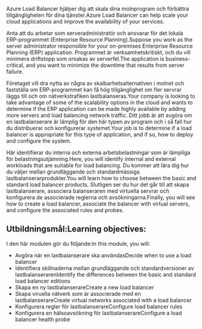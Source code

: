 <span data-ttu-id="002d7-101">Azure Load Balancer hjälper dig att skala dina molnprogram och förbättra tillgängligheten för dina tjänster.</span><span class="sxs-lookup"><span data-stu-id="002d7-101">Azure Load Balancer can help scale your cloud applications and improve the availability of your services.</span></span>

<span data-ttu-id="002d7-102">Anta att du arbetar som serveradministratör och ansvarar för det lokala ERP-programmet (Enterprise Resource Planning).</span><span class="sxs-lookup"><span data-stu-id="002d7-102">Suppose you work as the server administrator responsible for your on-premises Enterprise Resource Planning (ERP) application.</span></span> <span data-ttu-id="002d7-103">Programmet är verksamhetskritiskt, och du vill minimera driftstopp som orsakas av serverfel.</span><span class="sxs-lookup"><span data-stu-id="002d7-103">The application is business-critical, and you want to minimize the downtime that results from server failure.</span></span>

<span data-ttu-id="002d7-104">Företaget vill dra nytta av några av skalbarhetsalternativen i molnet och fastställa om ERP-programmet kan få hög tillgänglighet om fler servrar läggs till och om nätverkstrafiken lastbalanseras.</span><span class="sxs-lookup"><span data-stu-id="002d7-104">Your company is looking to take advantage of some of the scalability options in the cloud and wants to determine if the ERP application can be made highly available by adding more servers and load balancing network traffic.</span></span> <span data-ttu-id="002d7-105">Ditt jobb är att avgöra om en lastbalanserare är lämplig för den här typen av program och i så fall hur du distribuerar och konfigurerar systemet.</span><span class="sxs-lookup"><span data-stu-id="002d7-105">Your job is to determine if a load balancer is appropriate for this type of application, and if so, how to deploy and configure the system.</span></span>

<span data-ttu-id="002d7-106">Här identifierar du interna och externa arbetsbelastningar som är lämpliga för belastningsutjämning.</span><span class="sxs-lookup"><span data-stu-id="002d7-106">Here, you will identify internal and external workloads that are suitable for load balancing.</span></span> <span data-ttu-id="002d7-107">Du kommer att lära dig hur du väljer mellan grundläggande och standardmässiga lastbalanserarprodukter.</span><span class="sxs-lookup"><span data-stu-id="002d7-107">You will learn how to choose between the basic and standard load balancer products.</span></span> <span data-ttu-id="002d7-108">Slutligen ser du hur det går till att skapa lastbalanserare, associera balanseraren med virtuella servrar och konfigurera de associerade reglerna och avsökningarna.</span><span class="sxs-lookup"><span data-stu-id="002d7-108">Finally, you will see how to create a load balancer, associate the balancer with virtual servers, and configure the associated rules and probes.</span></span>

## <a name="learning-objectives"></a><span data-ttu-id="002d7-109">Utbildningsmål:</span><span class="sxs-lookup"><span data-stu-id="002d7-109">Learning objectives:</span></span>

<span data-ttu-id="002d7-110">I den här modulen gör du följande:</span><span class="sxs-lookup"><span data-stu-id="002d7-110">In this module, you will:</span></span>
- <span data-ttu-id="002d7-111">Avgöra när en lastbalanserare ska användas</span><span class="sxs-lookup"><span data-stu-id="002d7-111">Decide when to use a load balancer</span></span>
- <span data-ttu-id="002d7-112">Identifiera skillnaderna mellan grundläggande och standardversioner av lastbalanseraren</span><span class="sxs-lookup"><span data-stu-id="002d7-112">Identify the differences between the basic and standard load balancer editions</span></span>
- <span data-ttu-id="002d7-113">Skapa en ny lastbalanserare</span><span class="sxs-lookup"><span data-stu-id="002d7-113">Create a new load balancer</span></span>
- <span data-ttu-id="002d7-114">Skapa viruella nätverk som är associerade med en lastbalanserare</span><span class="sxs-lookup"><span data-stu-id="002d7-114">Create virtual networks associated with a load balancer</span></span>
- <span data-ttu-id="002d7-115">Konfigurera regler för lastbalanserare</span><span class="sxs-lookup"><span data-stu-id="002d7-115">Configure load balancer rules</span></span>
- <span data-ttu-id="002d7-116">Konfigurera en hälsoavsökning för lastbalanserare</span><span class="sxs-lookup"><span data-stu-id="002d7-116">Configure a load balancer health probe</span></span>